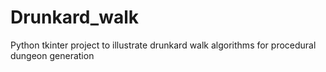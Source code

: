 # Drunkard_walk
Python tkinter project to illustrate drunkard walk algorithms for procedural dungeon generation
